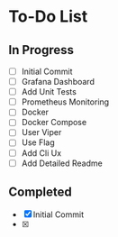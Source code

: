 # To-Do List

## In Progress

- [ ] Initial Commit
- [ ] Grafana Dashboard
- [ ] Add Unit Tests
- [ ] Prometheus Monitoring
- [ ] Docker
- [ ] Docker Compose
- [ ] User Viper
- [ ] Use Flag
- [ ] Add Cli Ux
- [ ] Add Detailed Readme

## Completed

- [x] Initial Commit
- [x]
